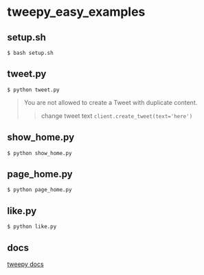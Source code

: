 # tweepy_easy_examples

## setup.sh
```
$ bash setup.sh
```

## tweet.py
```
$ python tweet.py
```

> You are not allowed to create a Tweet with duplicate content.
> > change tweet text `client.create_tweet(text='here')`

## show_home.py
```
$ python show_home.py
```

## page_home.py
```
$ python page_home.py
```

## like.py
```
$ python like.py
```

## docs
[tweepy docs](https://docs.tweepy.org/en/stable/index.html)